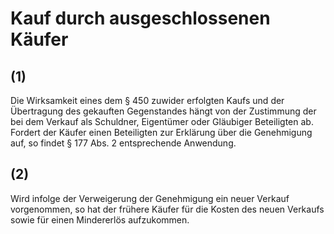 # Kauf durch ausgeschlossenen Käufer



## (1)

 Die Wirksamkeit eines dem § 450 zuwider erfolgten Kaufs und der Übertragung des gekauften Gegenstandes hängt von der Zustimmung der bei dem Verkauf als Schuldner, Eigentümer oder Gläubiger Beteiligten ab. Fordert der Käufer einen Beteiligten zur Erklärung über die Genehmigung auf, so findet § 177 Abs. 2 entsprechende Anwendung.

## (2)

 Wird infolge der Verweigerung der Genehmigung ein neuer Verkauf vorgenommen, so hat der frühere Käufer für die Kosten des neuen Verkaufs sowie für einen Mindererlös aufzukommen. 

